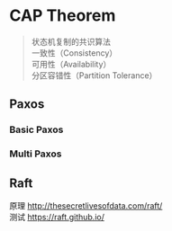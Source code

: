 # CAP Theorem
>状态机复制的共识算法  
一致性（Consistency）  
可用性（Availability）  
分区容错性（Partition Tolerance）  

## Paxos
### Basic Paxos
### Multi Paxos

## Raft
原理 http://thesecretlivesofdata.com/raft/  
测试 https://raft.github.io/
